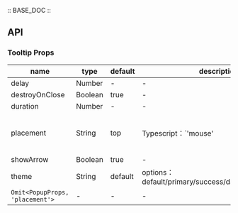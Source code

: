 :: BASE_DOC ::

## API

### Tooltip Props

name | type | default | description | required
-- | -- | -- | -- | --
delay | Number | - | \- | N
destroyOnClose | Boolean | true | \- | N
duration | Number | - | \- | N
placement | String | top | Typescript：`'mouse' | PopupPlacement`，[Popup API Documents](./popup?tab=api)。[see more ts definition](https://github.com/Tencent/tdesign-vue/tree/develop/src/tooltip/type.ts) | N
showArrow | Boolean | true | \- | N
theme | String | default | options：default/primary/success/danger/warning/light | N
`Omit<PopupProps, 'placement'>` | \- | - | \- | N
